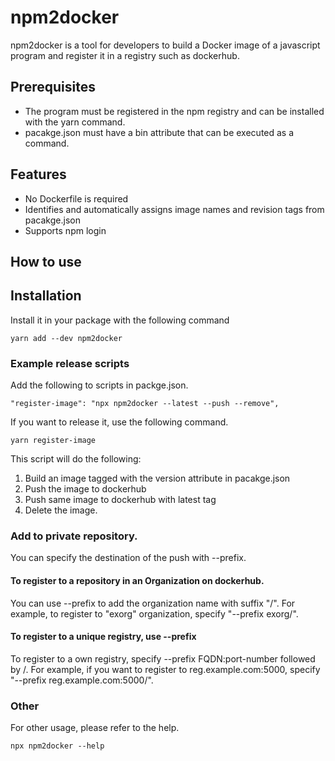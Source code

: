 # npm2docker

npm2docker is a tool for developers to build a Docker image of a javascript program and register it in a registry such as dockerhub.

## Prerequisites

- The program must be registered in the npm registry and can be installed with the yarn command.
- pacakge.json must have a bin attribute that can be executed as a command.

## Features

- No Dockerfile is required
- Identifies and automatically assigns image names and revision tags from pacakge.json
- Supports npm login

## How to use

## Installation

Install it in your package with the following command

```
yarn add --dev npm2docker
```

### Example release scripts

Add the following to scripts in packge.json.

```
"register-image": "npx npm2docker --latest --push --remove",
```

If you want to release it, use the following command.

```
yarn register-image
```

This script will do the following:

1. Build an image tagged with the version attribute in pacakge.json
1. Push the image to dockerhub
1. Push same image to dockerhub with latest tag
1. Delete the image.

### Add to private repository.

You can specify the destination of the push with --prefix.

#### To register to a repository in an Organization on dockerhub.

You can use --prefix to add the organization name with suffix "/". For example, to register to "exorg" organization, specify "--prefix exorg/".

#### To register to a unique registry, use --prefix

To register to a own registry, specify --prefix FQDN:port-number followed by /. For example, if you want to register to reg.example.com:5000, specify "--prefix reg.example.com:5000/".

### Other
For other usage, please refer to the help.
```
npx npm2docker --help
```
